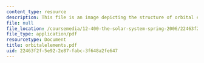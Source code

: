 ```yaml
---
content_type: resource
description: This file is an image depicting the structure of orbital elements.
file: null
file_location: /coursemedia/12-400-the-solar-system-spring-2006/22463f2f5e922e87fabc3f648a2fe647_orbitalelements.pdf
file_type: application/pdf
resourcetype: Document
title: orbitalelements.pdf
uid: 22463f2f-5e92-2e87-fabc-3f648a2fe647
---
```


